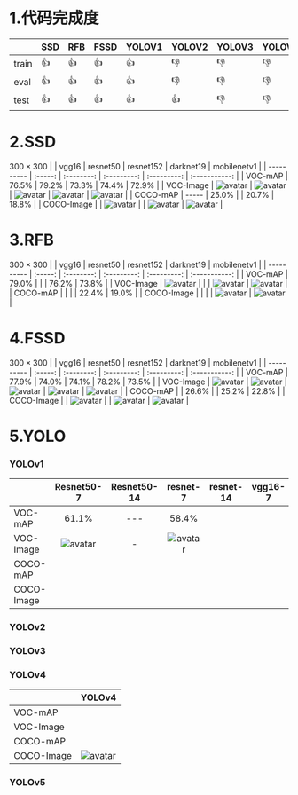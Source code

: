 # 1.代码完成度

|       | SSD | RFB | FSSD | YOLOV1 | YOLOV2 | YOLOV3 | YOLOV4 | YOLOV5 |
| ----- | --- | --- | ---- | ------ | ------ | ------ | ------ | ------ |
| train |  👍 |   👍 |  👍  |   👍   |   👎    |   👎   |   👎   |   👎    |
|  eval |  👍 |   👍 |  👍  |   👍   |   👎    |   👎   |   👎   |   👎    |
|  test |  👍 |   👍 |  👍  |   👍   |   👍    |   👎   |   👎   |   👎    |

# 2.SSD
$300 \times 300$
|            |  vgg16  |  resnet50  |  resnet152  |  darknet19  |  mobilenetv1  |
| ---------- | :-----: | :--------: | :---------: | :---------: | :-----------: |
|   VOC-mAP  |  76.5%  |    79.2%   |    73.3%    |    74.4%    |     72.9%     |
|  VOC-Image | ![avatar](result/ssd_voc_vgg16_300.jpg) | ![avatar](result/ssd_voc_resnet50_300.jpg) | ![avatar](result/ssd_voc_resnet152_300.jpg) | ![avatar](result/ssd_voc_darknet19_300.jpg) | ![avatar](result/ssd_voc_mobilenetv1_300.jpg) |
|  COCO-mAP  |  -----  |   25.0%    |             |    20.7%    |     18.8%     |
| COCO-Image |         | ![avatar](result/ssd_coco_resnet50_300.jpg) | | ![avatar](result/ssd_coco_darknet19_300.jpg) | ![avatar](result/ssd_coco_mobilenetv1_300.jpg) |

# 3.RFB
$300 \times 300$
|            |  vgg16  |  resnet50  |  resnet152  |  darknet19  |  mobilenetv1  |
| ---------- | :-----: | :--------: | :---------: | :---------: | :-----------: |
|   VOC-mAP  |  79.0%  |            |             |    76.2%    |     73.8%     |
|  VOC-Image | ![avatar](result/rfb_voc_vgg16_300.jpg) | | | ![avatar](result/rfb_voc_darknet19_300.jpg) | ![avatar](result/rfb_voc_mobilenetv1_300.jpg) |
|  COCO-mAP  |         |            |             |    22.4%    |     19.0%     |
| COCO-Image |         | | | ![avatar](result/rfb_coco_darknet19_300.jpg) | ![avatar](result/rfb_coco_mobilenetv1_300.jpg) |

# 4.FSSD
$300 \times 300$
|            |  vgg16  |  resnet50  |  resnet152  |  darknet19  |  mobilenetv1  |
| ---------- | :-----: | :--------: | :---------: | :---------: | :-----------: |
|   VOC-mAP  |  77.9%  |    74.0%   |    74.1%    |    78.2%    |     73.5%     |
|  VOC-Image | ![avatar](result/fssd_voc_vgg16_300.jpg) | ![avatar](result/fssd_voc_resnet50_300.jpg) | ![avatar](result/fssd_voc_resnet152_300.jpg) | ![avatar](result/fssd_voc_darknet19_300.jpg) | ![avatar](result/fssd_voc_mobilenetv1_300.jpg) |
|  COCO-mAP  |         |    26.6%   |             |    25.2%    |     22.8%     |
| COCO-Image | | ![avatar](result/fssd_coco_resnet50_300.jpg) | | ![avatar](result/fssd_coco_darknet19_300.jpg) | ![avatar](result/fssd_coco_mobilenetv1_300.jpg) |

# 5.YOLO
### YOLOv1
|            |  Resnet50-7 | Resnet50-14 | resnet-7 | resnet-14 | vgg16-7 | vgg16-14 |
| ---------- | :---------: | :---------: | :------: | :-------: | :-----: | :------: |
|   VOC-mAP  |    61.1%    |     ---     |  58.4%   |           |         |          |
|  VOC-Image | ![avatar](result/yolov1_voc_resnet50_7.jpg) | - | ![avatar](result/yolov1_voc_resnet_7.jpg) | | | |
|  COCO-mAP  |             |             |          |           |         |          |
| COCO-Image |             |             |          |           |         |          |

### YOLOv2
### YOLOv3
### YOLOv4
|            |  YOLOv4 |
| ---------- | :-----: |
|   VOC-mAP  |         |
|  VOC-Image |         |
|  COCO-mAP  |         |
| COCO-Image | ![avatar](result/yolov4_voc_608.jpg) |

### YOLOv5
